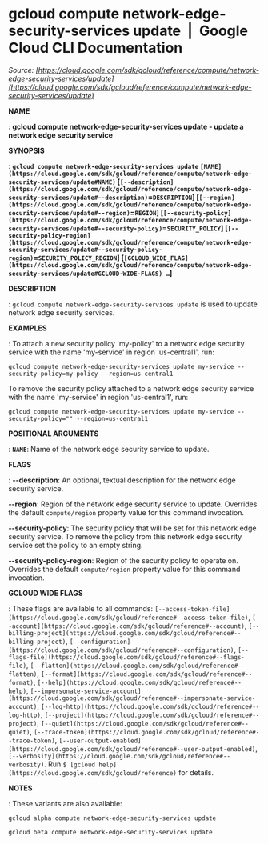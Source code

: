 # gcloud compute network-edge-security-services update  |  Google Cloud CLI Documentation

*Source: [https://cloud.google.com/sdk/gcloud/reference/compute/network-edge-security-services/update](https://cloud.google.com/sdk/gcloud/reference/compute/network-edge-security-services/update)*

**NAME**

: **gcloud compute network-edge-security-services update - update a network edge security service**

**SYNOPSIS**

: **`gcloud compute network-edge-security-services update` `[NAME](https://cloud.google.com/sdk/gcloud/reference/compute/network-edge-security-services/update#NAME)` [`[--description](https://cloud.google.com/sdk/gcloud/reference/compute/network-edge-security-services/update#--description)`=`DESCRIPTION`] [`[--region](https://cloud.google.com/sdk/gcloud/reference/compute/network-edge-security-services/update#--region)`=`REGION`] [`[--security-policy](https://cloud.google.com/sdk/gcloud/reference/compute/network-edge-security-services/update#--security-policy)`=`SECURITY_POLICY`] [`[--security-policy-region](https://cloud.google.com/sdk/gcloud/reference/compute/network-edge-security-services/update#--security-policy-region)`=`SECURITY_POLICY_REGION`] [`[GCLOUD_WIDE_FLAG](https://cloud.google.com/sdk/gcloud/reference/compute/network-edge-security-services/update#GCLOUD-WIDE-FLAGS) …`]**

**DESCRIPTION**

: `gcloud compute network-edge-security-services update` is used to
update network edge security services.

**EXAMPLES**

: To attach a new security policy 'my-policy' to a network edge security service
with the name 'my-service' in region 'us-central1', run:

```
gcloud compute network-edge-security-services update my-service --security-policy=my-policy --region=us-central1
```

To remove the security policy attached to a network edge security service with
the name 'my-service' in region 'us-central1', run:

```
gcloud compute network-edge-security-services update my-service --security-policy="" --region=us-central1
```

**POSITIONAL ARGUMENTS**

: **`NAME`**:
Name of the network edge security service to update.

**FLAGS**

: **--description**:
An optional, textual description for the network edge security service.

**--region**:
Region of the network edge security service to update. Overrides the default
`compute/region` property value for this command invocation.

**--security-policy**:
The security policy that will be set for this network edge security service. To
remove the policy from this network edge security service set the policy to an
empty string.

**--security-policy-region**:
Region of the security policy to operate on. Overrides the default
`compute/region` property value for this command invocation.

**GCLOUD WIDE FLAGS**

: These flags are available to all commands: `[--access-token-file](https://cloud.google.com/sdk/gcloud/reference#--access-token-file)`,
`[--account](https://cloud.google.com/sdk/gcloud/reference#--account)`, `[--billing-project](https://cloud.google.com/sdk/gcloud/reference#--billing-project)`,
`[--configuration](https://cloud.google.com/sdk/gcloud/reference#--configuration)`,
`[--flags-file](https://cloud.google.com/sdk/gcloud/reference#--flags-file)`,
`[--flatten](https://cloud.google.com/sdk/gcloud/reference#--flatten)`, `[--format](https://cloud.google.com/sdk/gcloud/reference#--format)`, `[--help](https://cloud.google.com/sdk/gcloud/reference#--help)`, `[--impersonate-service-account](https://cloud.google.com/sdk/gcloud/reference#--impersonate-service-account)`,
`[--log-http](https://cloud.google.com/sdk/gcloud/reference#--log-http)`,
`[--project](https://cloud.google.com/sdk/gcloud/reference#--project)`, `[--quiet](https://cloud.google.com/sdk/gcloud/reference#--quiet)`, `[--trace-token](https://cloud.google.com/sdk/gcloud/reference#--trace-token)`, `[--user-output-enabled](https://cloud.google.com/sdk/gcloud/reference#--user-output-enabled)`,
`[--verbosity](https://cloud.google.com/sdk/gcloud/reference#--verbosity)`.
Run `$ [gcloud help](https://cloud.google.com/sdk/gcloud/reference)` for details.

**NOTES**

: These variants are also available:

```
gcloud alpha compute network-edge-security-services update
```

```
gcloud beta compute network-edge-security-services update
```